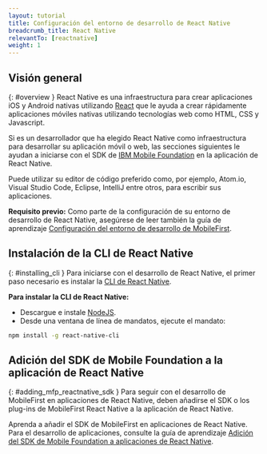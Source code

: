 ```yaml
---
layout: tutorial
title: Configuración del entorno de desarrollo de React Native
breadcrumb_title: React Native
relevantTo: [reactnative]
weight: 1
---
```

<!-- NLS_CHARSET=UTF-8 -->
## Visión general
{: #overview }
React Native es una infraestructura para crear aplicaciones iOS y Android nativas utilizando [React](https://reactjs.org/) que le ayuda a crear rápidamente aplicaciones móviles nativas utilizando tecnologías web como HTML, CSS y Javascript.

Si es un desarrollador que ha elegido React Native como infraestructura para desarrollar su aplicación móvil o web, las secciones siguientes le ayudan a iniciarse con el SDK de [IBM Mobile Foundation](http://mobilefirstplatform.ibmcloud.com) en la aplicación de React Native.

Puede utilizar su editor de código preferido como, por ejemplo, Atom.io, Visual Studio Code, Eclipse, IntelliJ entre otros, para escribir sus aplicaciones.

**Requisito previo:** Como parte de la configuración de su entorno de desarrollo de React Native, asegúrese de leer también la guía de aprendizaje [Configuración del entorno de desarrollo de MobileFirst](https://mobilefirstplatform.ibmcloud.com/tutorials/en/foundation/8.0/installation-configuration/development/mobilefirst).

## Instalación de la CLI de React Native
{: #installing_cli }
Para iniciarse con el desarrollo de React Native, el primer paso necesario es instalar la [CLI de React Native](https://facebook.github.io/react-native/docs/getting-started.html).

**Para instalar la CLI de React Native:**

* Descargue e instale [NodeJS](https://nodejs.org/en/).
* Desde una ventana de línea de mandatos, ejecute el mandato:
```bash
npm install -g react-native-cli
```

## Adición del SDK de Mobile Foundation a la aplicación de React Native
{: #adding_mfp_reactnative_sdk }
Para seguir con el desarrollo de MobileFirst en aplicaciones de React Native, deben añadirse el SDK o los plug-ins de MobileFirst React Native a la aplicación de React Native.

Aprenda a añadir el SDK de MobileFirst en aplicaciones de React Native.
Para el desarrollo de aplicaciones, consulte la guía de aprendizaje [Adición del SDK de Mobile Foundation a aplicaciones de React Native]({{site.baseurl}}/tutorials/en/foundation/8.0/application-development/sdk/reactnative).
